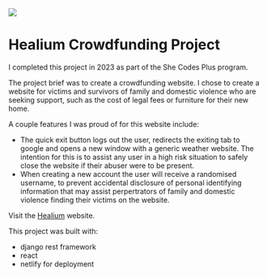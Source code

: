 <img max-width="100%" src="https://github.com/user-attachments/assets/9f0a923d-64ef-454a-b32d-3a1696169b7a">

# Healium Crowdfunding Project

I completed this project in 2023 as part of the She Codes Plus program.

The project brief was to create a crowdfunding website. I chose to create a website for victims and survivors of family and domestic violence who are seeking support, such as the cost of legal fees or furniture for their new home.

A couple features I was proud of for this website include:
- The quick exit button logs out the user, redirects the exiting tab to google and opens a new window with a generic weather website. The intention for this is to assist any user in a high risk situation to safely close the website if their abuser were to be present.
- When creating a new account the user will receive a randomised username, to prevent accidental disclosure of personal identifying information that may assist perpertrators of family and domestic violence finding their victims on the website.

Visit the <a href="https://keen-gecko-1cbdfe.netlify.app/">Healium</a> website.

This project was built with:
- django rest framework
- react
- netlify for deployment

